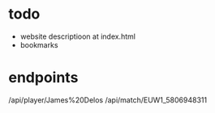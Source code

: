 # todo

- website descriptioon at index.html
- bookmarks

# endpoints

/api/player/James%20Delos
/api/match/EUW1_5806948311
